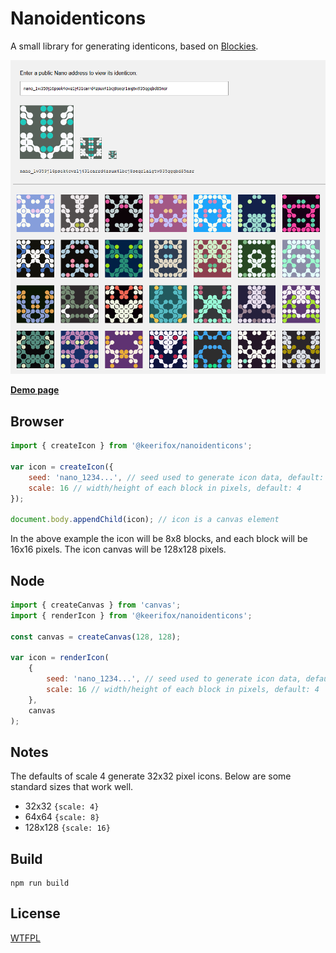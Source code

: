 Nanoidenticons
========

A small library for generating identicons, based on [Blockies](https://github.com/download13/blockies).

![Preview](examples/sample.png "Nanoidenticons")

[**Demo page**](https://keerifox.github.io/Nanoidenticons/)

Browser
---

```javascript
import { createIcon } from '@keerifox/nanoidenticons';

var icon = createIcon({
    seed: 'nano_1234...', // seed used to generate icon data, default: random
    scale: 16 // width/height of each block in pixels, default: 4
});

document.body.appendChild(icon); // icon is a canvas element
```

In the above example the icon will be 8x8 blocks, and each block will be 16x16 pixels. The icon canvas will be 128x128 pixels.

Node
---

```javascript
import { createCanvas } from 'canvas'; 
import { renderIcon } from '@keerifox/nanoidenticons';

const canvas = createCanvas(128, 128);

var icon = renderIcon(
    {
        seed: 'nano_1234...', // seed used to generate icon data, default: random
        scale: 16 // width/height of each block in pixels, default: 4
    },
    canvas
);
```


Notes
-----

The defaults of scale 4 generate 32x32 pixel icons. Below are some standard sizes that work well.
 * 32x32 `{scale: 4}`
 * 64x64 `{scale: 8}`
 * 128x128 `{scale: 16}`


Build
-----

    npm run build

License
-------

[WTFPL](http://www.wtfpl.net/)
